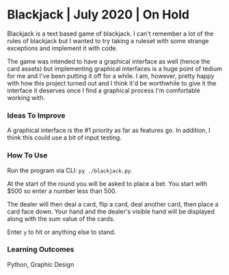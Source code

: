 # Blackjack | July 2020 | On Hold

Blackjack is a text based game of blackjack. I can't remember a lot of the rules of blackjack but I wanted to try taking a ruleset with some strange exceptions and implement it with code.

The game was intended to have a graphical interface as well (hence the card assets) but implementing graphical interfaces is a huge point of tedium for me and I've been putting it off for a while. I am, however, pretty happy with how this project turned out and I think it'd be worthwhile to give it the interface it deserves once I find a graphical process I'm comfortable working with.

### Ideas To Improve

A graphical interface is the #1 priority as far as features go. In addition, I think this could use a bit of input testing.

### How To Use

Run the program via CLI: `py ./blackjack.py`.

At the start of the round you will be asked to place a bet. You start with $500 so enter a number less than 500.

The dealer will then deal a card, flip a card, deal another card, then place a card face down. Your hand and the dealer's visible hand will be displayed along with the sum value of the cards.

Enter `y` to hit or anything else to stand.

### Learning Outcomes

Python, Graphic Design